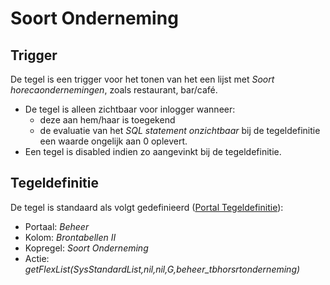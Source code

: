 # Soort Onderneming

## Trigger

De tegel is een trigger voor het tonen van het een lijst met *Soort horecaondernemingen*, zoals restaurant, bar/café.

- De tegel is alleen zichtbaar voor inlogger wanneer:
  - deze aan hem/haar is toegekend
  - de evaluatie van het *SQL statement onzichtbaar* bij de tegeldefinitie een waarde ongelijk aan 0 oplevert.
- Een tegel is disabled indien zo aangevinkt bij de tegeldefinitie.

## Tegeldefinitie

De tegel is standaard als volgt gedefinieerd ([Portal Tegeldefinitie](/docs/instellen_inrichten/portaldefinitie/portal_tegel.md)):

- Portaal: *Beheer*
- Kolom: *Brontabellen II*
- Kopregel: *Soort Onderneming*
- Actie: *getFlexList(SysStandardList,nil,nil,G,beheer_tbhorsrtonderneming)*
